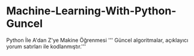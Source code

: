 # Machine-Learning-With-Python-Guncel
 Python İle A'dan Z'ye Makine Öğrenmesi  ''' Güncel algoritmalar, açıklayıcı yorum satırları ile kodlanmıştır.'''
